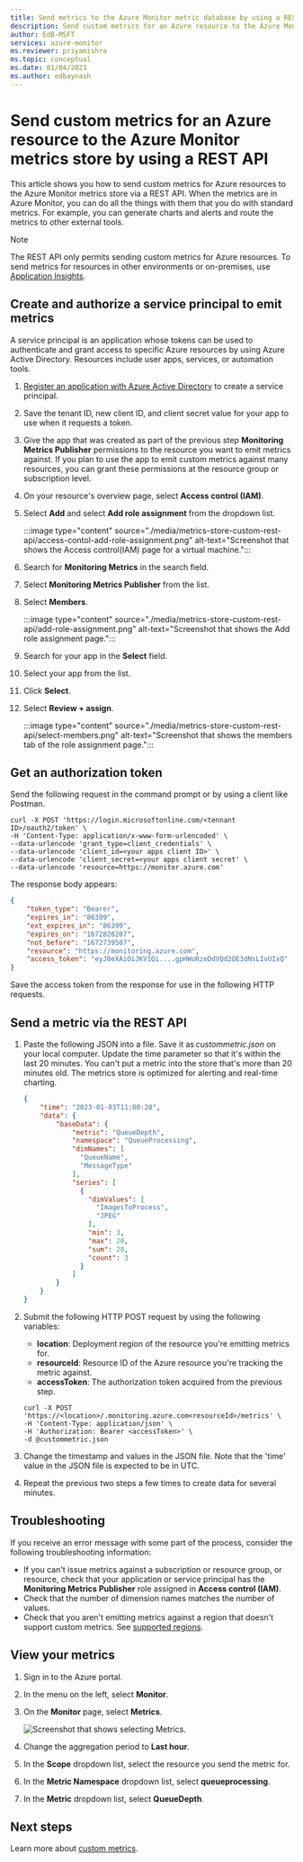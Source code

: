 ```yaml
---
title: Send metrics to the Azure Monitor metric database by using a REST API
description: Send custom metrics for an Azure resource to the Azure Monitor metrics store by using a REST API.
author: EdB-MSFT
services: azure-monitor
ms.reviewer: priyamishra
ms.topic: conceptual
ms.date: 01/04/2023
ms.author: edbaynash
---
```

# Send custom metrics for an Azure resource to the Azure Monitor metrics store by using a REST API

This article shows you how to send custom metrics for Azure resources to the Azure Monitor metrics store via a REST API. When the metrics are in Azure Monitor, you can do all the things with them that you do with standard metrics. For example, you can generate charts and alerts and route the metrics to other external tools.

>[!NOTE]
>The REST API only permits sending custom metrics for Azure resources. To send metrics for resources in other environments or on-premises, use [Application Insights](../app/api-custom-events-metrics.md).

## Create and authorize a service principal to emit metrics

A service principal is an application whose tokens can be used to authenticate and grant access to specific Azure resources by using Azure Active Directory. Resources include user apps, services, or automation tools.

1. [Register an application with Azure Active Directory](../logs/api/register-app-for-token.md) to create a service principal.

1. Save the tenant ID, new client ID, and client secret value for your app to use when it requests a token.

1. Give the app that was created as part of the previous step **Monitoring Metrics Publisher** permissions to the resource you want to emit metrics against. If you plan to use the app to emit custom metrics against many resources, you can grant these permissions at the resource group or subscription level.

1. On your resource's overview page, select **Access control (IAM)**.
1. Select **Add** and select **Add role assignment** from the dropdown list.

    :::image type="content" source="./media/metrics-store-custom-rest-api/access-contol-add-role-assignment.png" alt-text="Screenshot that shows the Access control(IAM) page for a virtual machine.":::
1. Search for **Monitoring Metrics** in the search field.
1. Select **Monitoring Metrics Publisher** from the list.
1. Select **Members**.

    :::image type="content" source="./media/metrics-store-custom-rest-api/add-role-assignment.png" alt-text="Screenshot that shows the Add role assignment page.":::
1. Search for your app in the **Select** field.
1. Select your app from the list.
1. Click **Select**.
1. Select **Review + assign**.

    :::image type="content" source="./media/metrics-store-custom-rest-api/select-members.png" alt-text="Screenshot that shows the members tab of the role assignment page.":::

## Get an authorization token

Send the following request in the command prompt or by using a client like Postman.

```shell
curl -X POST 'https://login.microsoftonline.com/<tennant ID>/oauth2/token' \
-H 'Content-Type: application/x-www-form-urlencoded' \
--data-urlencode 'grant_type=client_credentials' \
--data-urlencode 'client_id=<your apps client ID>' \
--data-urlencode 'client_secret=<your apps client secret' \
--data-urlencode 'resource=https://monitor.azure.com'
```

The response body appears:

```JSON
{
    "token_type": "Bearer",
    "expires_in": "86399",
    "ext_expires_in": "86399",
    "expires_on": "1672826207",
    "not_before": "1672739507",
    "resource": "https://monitoring.azure.com",
    "access_token": "eyJ0eXAiOiJKV1Qi....gpHWoRzeDdVQd2OE3dNsLIvUIxQ"
}
```

Save the access token from the response for use in the following HTTP requests.

## Send a metric via the REST API

1. Paste the following JSON into a file. Save it as *custommetric.json* on your local computer. Update the time parameter so that it's within the last 20 minutes. You can't put a metric into the store that's more than 20 minutes old. The metrics store is optimized for alerting and real-time charting.
    
    ```JSON
    { 
        "time": "2023-01-03T11:00:20", 
        "data": { 
            "baseData": { 
                "metric": "QueueDepth", 
                "namespace": "QueueProcessing", 
                "dimNames": [ 
                  "QueueName", 
                  "MessageType" 
                ], 
                "series": [ 
                  { 
                    "dimValues": [ 
                      "ImagesToProcess", 
                      "JPEG" 
                    ], 
                    "min": 3, 
                    "max": 20, 
                    "sum": 28, 
                    "count": 3 
                  } 
                ] 
            } 
        } 
    } 
    ```

1. Submit the following HTTP POST request by using the following variables:
   - **location**: Deployment region of the resource you're emitting metrics for.
   - **resourceId**: Resource ID of the Azure resource you're tracking the metric against.
   - **accessToken**: The authorization token acquired from the previous step.
    
    ```Shell
    curl -X POST 'https://<location>/.monitoring.azure.com<resourceId>/metrics' \
    -H 'Content-Type: application/json' \
    -H 'Authorization: Bearer <accessToken>' \
    -d @custommetric.json 
    ```

1. Change the timestamp and values in the JSON file. Note that the 'time' value in the JSON file is expected to be in UTC.
1. Repeat the previous two steps a few times to create data for several minutes.

## Troubleshooting

If you receive an error message with some part of the process, consider the following troubleshooting information:

- If you can't issue metrics against a subscription or resource group, or resource, check that your application or service principal has the **Monitoring Metrics Publisher** role assigned in **Access control (IAM)**.
- Check that the number of dimension names matches the number of values.
- Check that you aren't emitting metrics against a region that doesn't support custom metrics. See [supported regions](./metrics-custom-overview.md#supported-regions).

## View your metrics

1. Sign in to the Azure portal.

1. In the menu on the left, select **Monitor**.

1. On the **Monitor** page, select **Metrics**.

   ![Screenshot that shows selecting Metrics.](./media/metrics-store-custom-rest-api/metrics.png)

1. Change the aggregation period to **Last hour**.

1. In the **Scope** dropdown list, select the resource you send the metric for.

1. In the **Metric Namespace** dropdown list, select **queueprocessing**.

1. In the **Metric** dropdown list, select **QueueDepth**.

## Next steps

Learn more about [custom metrics](./metrics-custom-overview.md).
